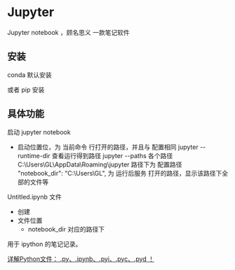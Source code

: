 # Jupyter

Jupyter notebook ，顾名思义 一款笔记软件

## 安装

conda 默认安装

或者 pip 安装

## 具体功能

启动 jupyter notebook

- 启动位置位，为 当前命令 行打开的路径，并且与 配置相同 jupyter --runtime-dir 查看运行得到路径 jupyter --paths 各个路径 C:\Users\GL\AppData\Roaming\jupyter 路径下为 配置路径  "notebook_dir": "C:\\Users\\GL", 为 运行后服务 打开的路径，显示该路径下全部的文件等

Untitled.ipynb 文件

- 创建
- 文件位置
  - notebook_dir 对应的路径下

用于 ipython 的笔记记录。


[详解Python文件： .py、.ipynb、.pyi、.pyc、​.pyd ！](https://mp.weixin.qq.com/s/jOJwH7TFXmGMUiCkI4hbMg)